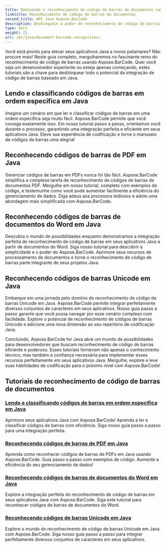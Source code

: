 ```yaml
---
title: Dominando o reconhecimento de código de barras de documentos com Aspose.BarCode
linktitle: Reconhecimento de código de barras de documentos
second_title: API Java Aspose.BarCode
description: Desbloqueie o poder do reconhecimento de código de barras em Java com Aspose.BarCode! Aprenda a integrar, ler e classificar perfeitamente códigos de barras de PDFs, documentos do Word e conjuntos Unicode.
type: docs
weight: 21
url: /pt/java/document-barcode-recognition/
---
```


Você está pronto para elevar seus aplicativos Java a novos patamares? Não procure mais! Neste guia completo, mergulharemos no fascinante reino do reconhecimento de código de barras usando Aspose.BarCode. Quer você seja um desenvolvedor experiente ou esteja apenas começando, estes tutoriais são a chave para desbloquear todo o potencial da integração de código de barras baseado em Java.

## Lendo e classificando códigos de barras em ordem específica em Java

Imagine um cenário em que ler e classificar códigos de barras em uma ordem específica seja muito fácil. Aspose.BarCode permite que você consiga exatamente isso. Em nosso tutorial passo a passo, orientamos você durante o processo, garantindo uma integração perfeita e eficiente em seus aplicativos Java. Eleve sua experiência de codificação e torne o manuseio de códigos de barras uma alegria!

## Reconhecendo códigos de barras de PDF em Java

Gerenciar códigos de barras em PDFs nunca foi tão fácil. Aspose.BarCode simplifica a complexa tarefa de reconhecimento de códigos de barras de documentos PDF. Mergulhe em nosso tutorial, completo com exemplos de código, e testemunhe como você pode aumentar facilmente a eficiência do gerenciamento de dados. Diga adeus aos processos tediosos e adote uma abordagem mais simplificada com Aspose.BarCode.

## Reconhecendo códigos de barras de documentos do Word em Java

Descubra o mundo de possibilidades enquanto demonstramos a integração perfeita do reconhecimento de código de barras em seus aplicativos Java a partir de documentos do Word. Siga nosso tutorial para descobrir a simplicidade e o poder do Aspose.BarCode. Aprimore seus recursos de processamento de documentos e torne o reconhecimento de código de barras parte integrante de seus projetos Java.

## Reconhecendo códigos de barras Unicode em Java

Embarque em uma jornada pelo domínio do reconhecimento de código de barras Unicode em Java. Aspose.BarCode permite integrar perfeitamente diversos conjuntos de caracteres em seus aplicativos. Nosso guia passo a passo garante que você possa navegar por esse cenário complexo com facilidade. Explore o potencial de reconhecimento de códigos de barras Unicode e adicione uma nova dimensão ao seu repertório de codificação Java.

Concluindo, Aspose.BarCode for Java abre um mundo de possibilidades para desenvolvedores que buscam reconhecimento de código de barras eficiente e poderoso. Esses tutoriais fornecem não apenas o conhecimento técnico, mas também a confiança necessária para implementar esses recursos perfeitamente em seus aplicativos Java. Mergulhe, explore e leve suas habilidades de codificação para o próximo nível com Aspose.BarCode!
## Tutoriais de reconhecimento de código de barras de documentos
### [Lendo e classificando códigos de barras em ordem específica em Java](./reading-sorting-barcodes-specific-order/)
Aprimore seus aplicativos Java com Aspose.BarCode! Aprenda a ler e classificar códigos de barras com eficiência. Siga nosso guia passo a passo para uma integração perfeita.
### [Reconhecendo códigos de barras de PDF em Java](./recognizing-barcodes-from-pdf/)
Aprenda como reconhecer códigos de barras de PDFs em Java usando Aspose.BarCode. Guia passo a passo com exemplos de código. Aumente a eficiência do seu gerenciamento de dados!
### [Reconhecendo códigos de barras de documentos do Word em Java](./recognizing-barcodes-from-word/)
Explore a integração perfeita do reconhecimento de código de barras em seus aplicativos Java com Aspose.BarCode. Siga este tutorial para reconhecer códigos de barras de documentos do Word.
### [Reconhecendo códigos de barras Unicode em Java](./recognizing-unicode-barcodes/)
Explore o mundo do reconhecimento de código de barras Unicode em Java com Aspose.BarCode. Siga nosso guia passo a passo para integrar perfeitamente diversos conjuntos de caracteres em seus aplicativos.